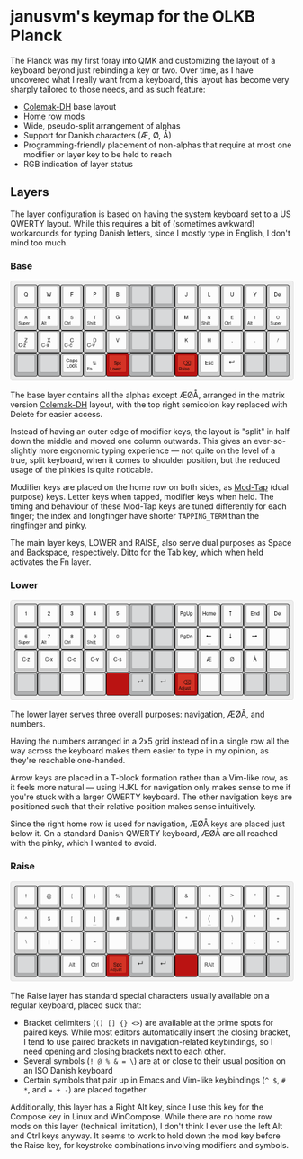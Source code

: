 # janusvm's keymap for the OLKB Planck

The Planck was my first foray into QMK and customizing the layout of a keyboard beyond just rebinding a key or two.
Over time, as I have uncovered what I really want from a keyboard, this layout has become very sharply tailored to those needs, and as such feature:

* [Colemak-DH](https://colemakmods.github.io/mod-dh) base layout
* [Home row mods](https://precondition.github.io/home-row-mods)
* Wide, pseudo-split arrangement of alphas
* Support for Danish characters (Æ, Ø, Å)
* Programming-friendly placement of non-alphas that require at most one modifier or layer key to be held to reach
* RGB indication of layer status

## Layers

The layer configuration is based on having the system keyboard set to a US QWERTY layout.
While this requires a bit of (sometimes awkward) workarounds for typing Danish letters, since I mostly type in English, I don't mind too much.

### Base

![](img/planck-base-colemak-dh.png)

The base layer contains all the alphas except ÆØÅ, arranged in the matrix version [Colemak-DH](https://colemakmods.github.io/mod-dh) layout, with the top right semicolon key replaced with Delete for easier access.

Instead of having an outer edge of modifier keys, the layout is "split" in half down the middle and moved one column outwards.
This gives an ever-so-slightly more ergonomic typing experience — not quite on the level of a true, split keyboard, when it comes to shoulder position, but the reduced usage of the pinkies is quite noticable.

Modifier keys are placed on the home row on both sides, as [Mod-Tap](https://docs.qmk.fm/#/mod_tap) (dual purpose) keys.
Letter keys when tapped, modifier keys when held.
The timing and behaviour of these Mod-Tap keys are tuned differently for each finger; the index and longfinger have shorter `TAPPING_TERM` than the ringfinger and pinky.

The main layer keys, LOWER and RAISE, also serve dual purposes as Space and Backspace, respectively.
Ditto for the Tab key, which when held activates the Fn layer.

### Lower

![](img/planck-lower.png)

The lower layer serves three overall purposes: navigation, ÆØÅ, and numbers.

Having the numbers arranged in a 2x5 grid instead of in a single row all the way across the keyboard makes them easier to type in my opinion, as they're reachable one-handed.

Arrow keys are placed in a T-block formation rather than a Vim-like row, as it feels more natural — using HJKL for navigation only makes sense to me if you're stuck with a larger QWERTY keyboard.
The other navigation keys are positioned such that their relative position makes sense intuitively.

Since the right home row is used for navigation, ÆØÅ keys are placed just below it.
On a standard Danish QWERTY keyboard, ÆØÅ are all reached with the pinky, which I wanted to avoid.

### Raise

![](img/plack-raise.png)

The Raise layer has standard special characters usually available on a regular keyboard, placed suck that:

* Bracket delimiters (`() [] {} <>`) are available at the prime spots for paired keys.
While most editors automatically insert the closing bracket, I tend to use paired brackets in navigation-related keybindings, so I need opening and closing brackets next to each other.
* Several symbols (`! @ % & = \`) are at or close to their usual position on an ISO Danish keyboard
* Certain symbols that pair up in Emacs and Vim-like keybindings (`^ $`, `# *`, and `= + -`) are placed together

Additionally, this layer has a Right Alt key, since I use this key for the Compose key in Linux and WinCompose.
While there are no home row mods on this layer (technical limitation), I don't think I ever use the left Alt and Ctrl keys anyway.
It seems to work to hold down the mod key before the Raise key, for keystroke combinations involving modifiers and symbols.

<!--
### Adjust

![](https://i.imgur.com/oe4sd2Y.png)

Keyboard settings and mouse keys layer, reached by holding Lower and Raise simoultaneously.
This layer also has some additional commands like Print Screen, Caps Lock, and media control keys.

**TODO:** the EN Mode and DA Mode keys currently do nothing.

### Fn/Numpad

![](https://i.imgur.com/P2Yquam.png)

Tap-toggle layer with F-keys and a numpad positioned such the 0 sits on the 2u space bar.

### Greek

![](https://i.imgur.com/pCBLx9V.png)

This layer simply has the Greek alphabet as Shift-able letters, mapped to their logical Latin equivalent.

### Symbols

![](https://i.imgur.com/g8861fn.png)

This layer features my most used special unicode characters.
They are placed such that most of them make sense mnemonically, i.e.

* `€ ® ™ ¥ ∞ √ ∇ © £ – —` have names that start with the letter of the key they occupy
* `∪ ∩ ∂ ∫ ¬ •` look a bit like the symbol of their key (some more than others)
* `² ≠ ° ← ↓ ↑ → × ∅` look a bit like symbols related to a secondary function of their key

### Emoji

![](https://i.imgur.com/ov1YNio.png)

This layer features quick access to my favourite unicode emoji, mainly so I can avoid using the built-in emoji pickers of Windows, Facebook, and Twitter (as they are either cumbersome or really slow to use).
While all modifier keys from the base layers have been assigned emoji, Space, Backspace, Lower, and Raise are kept for easier entry of multiple emoji.

The emoji are placed such that, as much as possible, the emoji of each column are somewhat related to each other:

* Happy faces 😄 😅 😂 😊
* Affectionate faces 😳 😍 🤪 🥺
* Sad faces 😩 😭 😔
* Flirty faces 😉 😘 😜 😏
* Sarcastic/teasing faces 🙄 🤨 😒
* Other faces 🤔 🙃 💩
* Status symbols ✅ ⚠ ⛔
* Hands 👉 👌 👏 👍 (🙏)
* Meme/injoke stuff 👀 🧠 🅱
* Symbols 💰 ✨ 💯 🔥
* Face modifers 💦 💕

-->
